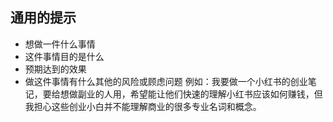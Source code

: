 ## 通用的提示
- 想做一件什么事情
- 这件事情目的是什么
- 预期达到的效果
- 做这件事情有什么其他的风险或顾虑问题
例如：我要做一个小红书的创业笔记，要给想做副业的人用，希望能让他们快速的理解小红书应该如何赚钱，但我担心这些创业小白并不能理解商业的很多专业名词和概念。